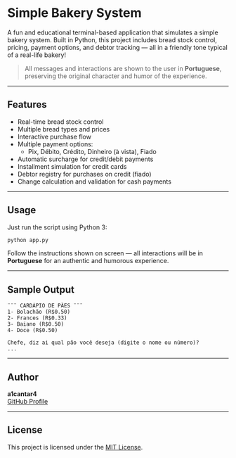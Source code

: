 # Simple Bakery System

A fun and educational terminal-based application that simulates a simple bakery system. Built in Python, this project includes bread stock control, pricing, payment options, and debtor tracking — all in a friendly tone typical of a real-life bakery!

> All messages and interactions are shown to the user in **Portuguese**, preserving the original character and humor of the experience.

---

## Features

- Real-time bread stock control  
- Multiple bread types and prices  
- Interactive purchase flow  
- Multiple payment options:
  - Pix, Débito, Crédito, Dinheiro (à vista), Fiado  
- Automatic surcharge for credit/debit payments  
- Installment simulation for credit cards  
- Debtor registry for purchases on credit (fiado)  
- Change calculation and validation for cash payments  

---

## Usage

Just run the script using Python 3:

```bash
python app.py
```

Follow the instructions shown on screen — all interactions will be in **Portuguese** for an authentic and humorous experience.

---

## Sample Output

```text
¨¨¨ CARDÁPIO DE PÃES ¨¨¨
1- Bolachão (R$0.50)
2- Frances (R$0.33)
3- Baiano (R$0.50)
4- Doce (R$0.50)

Chefe, diz ai qual pão você deseja (digite o nome ou número)?
...
```

---

## Author

**a1cantar4**  
[GitHub Profile](https://github.com/a1cantar4)

---

## License

This project is licensed under the [MIT License](LICENSE).